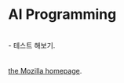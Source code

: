 
# AI Programming

<br>
- 테스트 해보기.
<br><br><br>
<a href="https://rhj7513.github.io/AITest/web/">the Mozilla homepage</a>.
